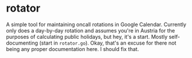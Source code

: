 # rotator
A simple tool for maintaining oncall rotations in Google Calendar. Currently
only does a day-by-day rotation and assumes you're in Austria for the purposes
of calculating public holidays, but hey, it's a start. Mostly self-documenting
(start in `rotator.go`). Okay, that's an excuse for there not being any proper
documentation here. I should fix that.
